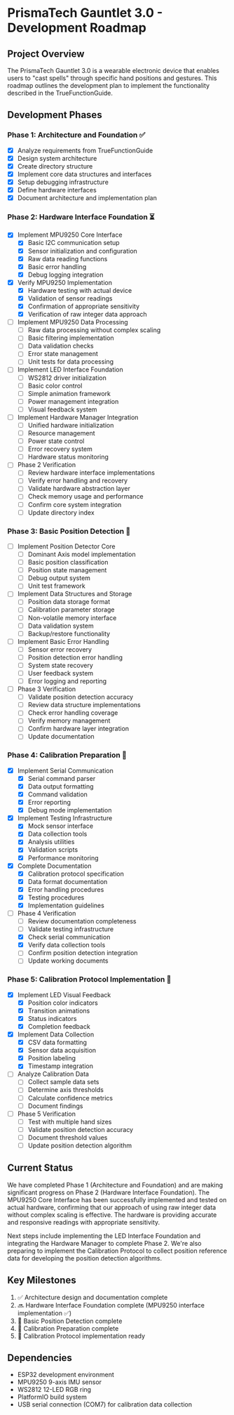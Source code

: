 # PrismaTech Gauntlet 3.0 - Development Roadmap

## Project Overview
The PrismaTech Gauntlet 3.0 is a wearable electronic device that enables users to "cast spells" through specific hand positions and gestures. This roadmap outlines the development plan to implement the functionality described in the TrueFunctionGuide.

## Development Phases

### Phase 1: Architecture and Foundation ✅
- [x] Analyze requirements from TrueFunctionGuide
- [x] Design system architecture
- [x] Create directory structure
- [x] Implement core data structures and interfaces
- [x] Setup debugging infrastructure
- [x] Define hardware interfaces
- [x] Document architecture and implementation plan

### Phase 2: Hardware Interface Foundation ⏳
- [x] Implement MPU9250 Core Interface
  - [x] Basic I2C communication setup
  - [x] Sensor initialization and configuration
  - [x] Raw data reading functions
  - [x] Basic error handling
  - [x] Debug logging integration
- [x] Verify MPU9250 Implementation
  - [x] Hardware testing with actual device
  - [x] Validation of sensor readings
  - [x] Confirmation of appropriate sensitivity
  - [x] Verification of raw integer data approach
- [ ] Implement MPU9250 Data Processing
  - [ ] Raw data processing without complex scaling
  - [ ] Basic filtering implementation
  - [ ] Data validation checks
  - [ ] Error state management
  - [ ] Unit tests for data processing
- [ ] Implement LED Interface Foundation
  - [ ] WS2812 driver initialization
  - [ ] Basic color control
  - [ ] Simple animation framework
  - [ ] Power management integration
  - [ ] Visual feedback system
- [ ] Implement Hardware Manager Integration
  - [ ] Unified hardware initialization
  - [ ] Resource management
  - [ ] Power state control
  - [ ] Error recovery system
  - [ ] Hardware status monitoring
- [ ] Phase 2 Verification
  - [ ] Review hardware interface implementations
  - [ ] Verify error handling and recovery
  - [ ] Validate hardware abstraction layer
  - [ ] Check memory usage and performance
  - [ ] Confirm core system integration
  - [ ] Update directory index

### Phase 3: Basic Position Detection 📅
- [ ] Implement Position Detector Core
  - [ ] Dominant Axis model implementation
  - [ ] Basic position classification
  - [ ] Position state management
  - [ ] Debug output system
  - [ ] Unit test framework
- [ ] Implement Data Structures and Storage
  - [ ] Position data storage format
  - [ ] Calibration parameter storage
  - [ ] Non-volatile memory interface
  - [ ] Data validation system
  - [ ] Backup/restore functionality
- [ ] Implement Basic Error Handling
  - [ ] Sensor error recovery
  - [ ] Position detection error handling
  - [ ] System state recovery
  - [ ] User feedback system
  - [ ] Error logging and reporting
- [ ] Phase 3 Verification
  - [ ] Validate position detection accuracy
  - [ ] Review data structure implementations
  - [ ] Check error handling coverage
  - [ ] Verify memory management
  - [ ] Confirm hardware layer integration
  - [ ] Update documentation

### Phase 4: Calibration Preparation 📅
- [x] Implement Serial Communication
  - [x] Serial command parser
  - [x] Data output formatting
  - [x] Command validation
  - [x] Error reporting
  - [x] Debug mode implementation
- [x] Implement Testing Infrastructure
  - [x] Mock sensor interface
  - [x] Data collection tools
  - [x] Analysis utilities
  - [x] Validation scripts
  - [x] Performance monitoring
- [x] Complete Documentation
  - [x] Calibration protocol specification
  - [x] Data format documentation
  - [x] Error handling procedures
  - [x] Testing procedures
  - [x] Implementation guidelines
- [ ] Phase 4 Verification
  - [ ] Review documentation completeness
  - [ ] Validate testing infrastructure
  - [x] Check serial communication
  - [x] Verify data collection tools
  - [ ] Confirm position detection integration
  - [ ] Update working documents

### Phase 5: Calibration Protocol Implementation 📅
- [x] Implement LED Visual Feedback
  - [x] Position color indicators
  - [x] Transition animations
  - [x] Status indicators
  - [x] Completion feedback
- [x] Implement Data Collection
  - [x] CSV data formatting
  - [x] Sensor data acquisition
  - [x] Position labeling
  - [x] Timestamp integration
- [ ] Analyze Calibration Data
  - [ ] Collect sample data sets
  - [ ] Determine axis thresholds
  - [ ] Calculate confidence metrics
  - [ ] Document findings
- [ ] Phase 5 Verification
  - [ ] Test with multiple hand sizes
  - [ ] Validate position detection accuracy
  - [ ] Document threshold values
  - [ ] Update position detection algorithm

## Current Status
We have completed Phase 1 (Architecture and Foundation) and are making significant progress on Phase 2 (Hardware Interface Foundation). The MPU9250 Core Interface has been successfully implemented and tested on actual hardware, confirming that our approach of using raw integer data without complex scaling is effective. The hardware is providing accurate and responsive readings with appropriate sensitivity.

Next steps include implementing the LED Interface Foundation and integrating the Hardware Manager to complete Phase 2. We're also preparing to implement the Calibration Protocol to collect position reference data for developing the position detection algorithms.

## Key Milestones

1. ✅ Architecture design and documentation complete
2. 🔜 Hardware Interface Foundation complete (MPU9250 interface implementation ✅)
3. 📅 Basic Position Detection complete
4. 📅 Calibration Preparation complete
5. 📅 Calibration Protocol implementation ready

## Dependencies
- ESP32 development environment
- MPU9250 9-axis IMU sensor
- WS2812 12-LED RGB ring
- PlatformIO build system
- USB serial connection (COM7) for calibration data collection 